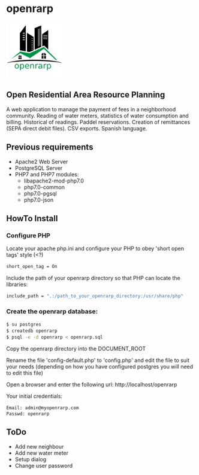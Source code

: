 # openrarp
<img src="images/openrarp_logo_large.png" width="150px" alt="openrarp logo"/>

## Open Residential Area Resource Planning
A web application to manage the payment of fees in a neighborhood community. Reading of water meters, statistics of water consumption and billing. Historical of readings. Paddel reservations. Creation of remittances (SEPA direct debit files). CSV exports. Spanish language.

## Previous requirements
- Apache2 Web Server
- PostgreSQL Server
- PHP7 and PHP7 modules:
  - libapache2-mod-php7.0
  - php7.0-common
  - php7.0-pgsql
  - php7.0-json

## HowTo Install

### Configure PHP
Locate your apache php.ini and configure your PHP to obey 'short open tags' style (<?) 
```sh
short_open_tag = On
```
Include the path of your openrarp directory so that PHP can locate the libraries:
```sh
include_path = ".:/path_to_your_openrarp_directory:/usr/share/php"
```

### Create the openrarp database:

```sh
$ su postgres
$ createdb openrarp
$ psql -e -d openrarp < openrarp.sql
```

Copy the openrarp directory into the DOCUMENT_ROOT

Rename the file 'config-default.php' to 'config.php' and edit the file to suit your needs 
(depending on how you have configured postgres you will need to edit this file)

Open a browser and enter the following url: 
http://localhost/openrarp

Your initial credentials:
```
Email: admin@myopenrarp.com
Passwd: openrarp
```
## ToDo
- Add new neighbour
- Add new water meter
- Setup dialog
- Change user password
